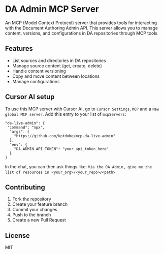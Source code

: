# DA Admin MCP Server

An MCP (Model Context Protocol) server that provides tools for interacting with the Document Authoring Admin API. This server allows you to manage content, versions, and configurations in DA repositories through MCP tools.

## Features

- List sources and directories in DA repositories
- Manage source content (get, create, delete)
- Handle content versioning
- Copy and move content between locations
- Manage configurations

## Cursor AI setup

To use this MCP server with Cursor AI, go to `Cursor Settings`, `MCP` and a `New global MCP server`. Add this entry to your list of `mcpServers`:

```
"da-live-admin": {
 "command": "npx",
  "args": [
    "https://github.com/kptdobe/mcp-da-live-admin"
  ],
  "env": {
    "DA_ADMIN_API_TOKEN": "your_api_token_here"
  }
}
```

In the chat, you can then ask things like: `Via the DA Admin, give me the list of resources in <your_org>/<your_repo>/<path>`.

## Contributing

1. Fork the repository
2. Create your feature branch
3. Commit your changes
4. Push to the branch
5. Create a new Pull Request

## License

MIT
